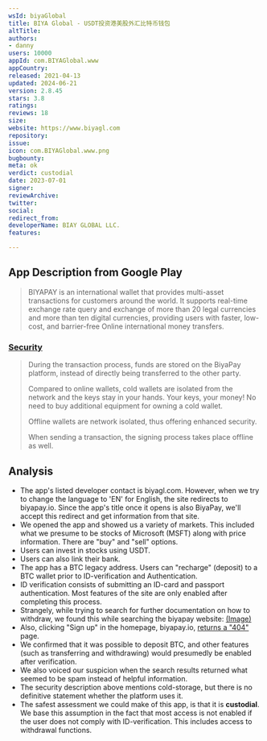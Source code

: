 ```yaml
---
wsId: biyaGlobal
title: BIYA Global - USDT投资港美股外汇比特币钱包
altTitle: 
authors:
- danny
users: 10000
appId: com.BIYAGlobal.www
appCountry: 
released: 2021-04-13
updated: 2024-06-21
version: 2.8.45
stars: 3.8
ratings: 
reviews: 18
size: 
website: https://www.biyagl.com
repository: 
issue: 
icon: com.BIYAGlobal.www.png
bugbounty: 
meta: ok
verdict: custodial
date: 2023-07-01
signer: 
reviewArchive: 
twitter: 
social: 
redirect_from: 
developerName: BIAY GLOBAL LLC.
features: 

---
```


## App Description from Google Play

> BIYAPAY is an international wallet that provides multi-asset transactions for customers around the world. It supports real-time exchange rate query and exchange of more than 20 legal currencies and more than ten digital currencies, providing users with faster, low-cost, and barrier-free Online international money transfers.

### [Security](https://www.biyapay.io/services/)

> During the transaction process, funds are stored on the BiyaPay platform, instead of directly being transferred to the other party.
>
> Compared to online wallets, cold wallets are isolated from the network and the keys stay in your hands. Your keys, your money! No need to buy additional equipment for owning a cold wallet.
>
> Offline wallets are network isolated,
thus offering enhanced security.
>
> When sending a transaction, the signing
process takes place offline as well.

## Analysis

- The app's listed developer contact is biyagl.com. However, when we try to change the language to 'EN' for English, the site redirects to biyapay.io. Since the app's title once it opens is also BiyaPay, we'll accept this redirect and get information from that site.
- We opened the app and showed us a variety of markets. This included what we presume to be stocks of Microsoft (MSFT) along with price information. There are "buy" and "sell" options.
- Users can invest in stocks using USDT.
- Users can also link their bank.
- The app has a BTC legacy address. Users can "recharge" (deposit) to a BTC wallet prior to ID-verification and Authentication.
- ID verification consists of submitting an ID-card and passport authentication. Most features of the site are only enabled after completing this process.
- Strangely, while trying to search for further documentation on how to withdraw, we found this while searching the biyapay website: [(Image)](https://twitter.com/BitcoinWalletz/status/1674994526765588480)
- Also, clicking "Sign up" in the homepage, biyapay.io, [returns a "404"](https://twitter.com/BitcoinWalletz/status/1674995712948404224) page.
- We confirmed that it was possible to deposit BTC, and other features (such as transferring and withdrawing) would presumedly be enabled after verification.
- We also voiced our suspicion when the search results returned what seemed to be spam instead of helpful information.
- The security description above mentions cold-storage, but there is no definitive statement whether the platform uses it.
- The safest assessment we could make of this app, is that it is **custodial**. We base this assumption in the fact that most access is not enabled if the user does not comply with ID-verification. This includes access to withdrawal functions. 
